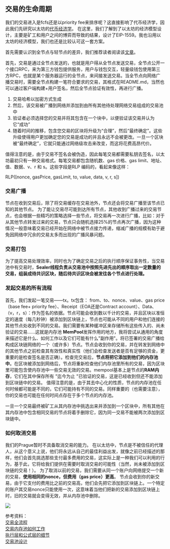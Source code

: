 ## 交易的生命周期
我们的交易进入是fcfs还是以priority fee来排序呢？这直接影响了代币经济学，因此我们先研究以太坊的[代币经济学](/docs/research/tokennomics.md)。
在这里，我们了解到了以太坊的经济模型设计，主要是矿工和用户之间的博弈而导致的结果，设计了EIP-1559。我也沿用以太坊的经济模型，我们也还是比较认可这一套方案。

首先需要认识到全节点与轻节点的差异，我们推荐读者阅读该[文章](https://ethereum.org/zh/developers/docs/nodes-and-clients/)。  

首先，交易是通过全节点发送的，也就是用户得从全节点发送交易，全节点公开一个接口RPC，来为第三方钱包提供服务，用户与钱包交互，轻量级钱包使用第三方RPC，也就是某个服务器运行的全节点，来间接发送交易。当全节点向网络广播交易时，需要全节点构建一笔符合要求的交易，其格式在README.md，当然也可以通过客户端构建+用户签名，然后全节点验证有效性，再进行广播。
1. 交易哈希以加密方式生成
2. 然后，该交易被广播到网络并添加到由所有其他待处理网络交易组成的交易池中
3. 验证者必须选择您的交易并将其包含在一个块中，以便验证该交易并认为它“成功”
4. 随着时间的推移，包含您交易的区块将升级为“合理”，然后“最终确定”。这些升级使得用户更加确定您的交易是成功的并且永远不会被更改。一旦一个区块被“最终确定”，它就只能通过网络级攻击来改变，而这将花费高昂代价。

值得注意的是，由于交易不签名会被伪造，因此每笔交易都需要私钥去签名，以太坊最初只有一种交易格式。每笔交易都包含随机数、gas 价格、gas limit、地址、值、数据、v、r 和 s。这些字段是RLP 编码的，看起来像这样：

RLP([nonce, gasPrice, gasLimit, to, value, data, v, r, s])

### 交易广播
节点在收到交易后，除了将交易缓存在交易池外，节点还会将交易广播至该节点已知的其他节点。
为了能让交易尽可能到达所有节点，其他收到广播过来的交易节点，也会根据一些精巧的策略选择一些节点，将交易再一次进行广播，比如：对于从其他节点转发过来的交易，节点只会随机选择25%的节点再次广播，因为这种情况一般意味着交易已经开始在网络中被节点接力传递，缩减广播的规模有助于避免因网络中冗余的交易太多而出现的广播风暴问题。

### 交易打包
为了提高交易处理效率，同时也为了确定交易之后的执行顺序保证事务性，当交易池中有交易时，**Sealer线程负责从交易池中按照先进先出的顺序取出一定数量的交易，组装成待共识区块，随后待共识区块会被发往各个节点进行处理。**

### 发起交易的所有流程
首先，我们发起一笔交易——tx。tx包含：
from、to、nonce、value、gas price（base fee+ priority fee）、Receipt（EOA还是Contract account）、Data、（v，r，s）：作为签名的依据。节点可能会收到数以千计的交易，并且区块以准恒定的速度（每几秒钟）被添加到区块链上，节点也可能从不同的用户和他们连接的其他节点处收到不同的交易。我们需要有某种缓冲区来存储所有这些传入的、尚未验证的交易......这就是内存池 **MemPool**发挥作用的地方，我将尝试从通用的角度来描述它是什么、如何工作以及它们可能有什么"副作用"。将已签署的交易广播给构成区块链网络的一个（或许多）节点。节点会收到你的交易，并在转发到网络中的其他节点之前检查其有效性和真实性（他们会检查发送者是否有足够的资金，更重要的是检查签名是否正确）。检查完交易后，**节点将把它添加到他们的内存池中**。在区块被添加到网络后，节点将重新检查他们内存池里所有的交易，因为区块里可能包含使内存池中一些交易无效的交易。mempool基本上是节点的**RAM内存**，它们在其中保存所有 "迄今为止 "已验证的交易，这是已经收到但还不能添加到区块链中的交易。
值得注意的是，由于其去中心化的性质，节点的内存池在任何时候都可能是不同的，它们可能持有不同的交易。同样重要的（也需要注意），你的交易也可能在任何时间点存在于多个节点的内存池。

一旦一个交易最终被矿工从其内存池中挑选出来并添加到一个区块中，所有其他在其内存池中包含相同交易的节点将着手删除它，因为同一交易不能被两次添加到区块链中。
### 如何取消交易
我们的Prague暂时不具备取消交易的能力。
在以太坊中，节点是不被信任的代理人，从这个意义上说，他们将永远从自己的最佳利益出发，就像之前已经描述的那样，他们会首先挑选那些支付最多费用的交易，这实际上是一种我们可以利用的行为，基于此，它将给我们提供在需要时取消交易的可能性（当然，尚未被添加到区块链的交易！）。
为了取消以前的交易，我们需要从同一个账户向网络提交一个新的交易，**使用相同的nonce，但费用（gas price）更高**。
节点会收到你的新交易，由于它支付的费用比之前的交易高，他们会先把它添加到区块链上。一个特定的账户其交易nonce只能使用一次，这意味着当他们把新的交易添加到区块链上时，旧的交易就会变得无效，并从内存池中删除。  

<image src = "../images/lifecycle.png"></image>  

















参考资料：  
[交易全流程](https://fisco-bcos-documentation.readthedocs.io/zh_CN/stable/docs/design/tx_procedure.html)  
[交易内存池如何工作](https://learnblockchain.cn/article/4496)  
[执行层和公式层的细节](https://ethereum.org/en/developers/docs/networking-layer/#execution-layer)  
[交易池设计](https://github.com/ledgerwatch/erigon/wiki/Transaction-Pool-Design)







